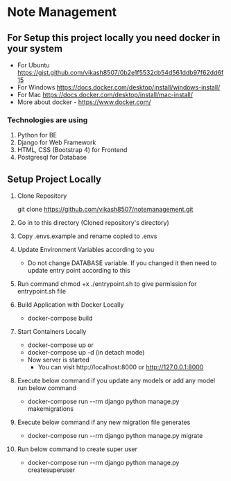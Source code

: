 # Note Management

## For Setup this project locally you need docker in your system
   - For Ubuntu 
     https://gist.github.com/vikash8507/0b2e1f5532cb54d561ddb97f62dd6f15
   - For Windows
     https://docs.docker.com/desktop/install/windows-install/
   - For Mac
     https://docs.docker.com/desktop/install/mac-install/
   - More about docker - https://www.docker.com/

### Technologies are using
   1. Python for BE
   2. Django for Web Framework
   3. HTML, CSS (Bootstrap 4) for Frontend
   4. Postgresql for Database


## Setup Project Locally

1. Clone Repository
   
   git clone https://github.com/vikash8507/notemanagement.git

2. Go in to this directory (Cloned repository's directory)
3. Copy .envs.example and rename copied to .envs
4. Update Environment Variables according to you
   - Do not change DATABASE variable. If you changed it then need to update entry point according to this
5. Run command chmod +x ./entrypoint.sh to give permission for entrypoint.sh file
6. Build Application with Docker Locally
   - docker-compose build
7. Start Containers Locally
   - docker-compose up
        or
   - docker-compose up -d (in detach mode)
   - Now server is started
     - You can visit http://localhost:8000 or http://127.0.0.1:8000
8. Execute below command if you update any models or add any model run below command
   - docker-compose run --rm django python manage.py makemigrations
9. Execute below command if any new migration file generates
   - docker-compose run --rm django python manage.py migrate
10. Run below command to create super user
    - docker-compose run --rm django python manage.py createsuperuser
